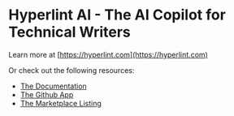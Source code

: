 # Hyperlint AI - The AI Copilot for Technical Writers

Learn more at [https://hyperlint.com](https://hyperlint.com)

Or check out the following resources:

- [The Documentation](https://docs.hyperlint.com)
- [The Github App](https://github.com/apps/hyperlint-ai)
- [The Marketplace Listing](https://github.com/marketplace/hyperlint-ai)
